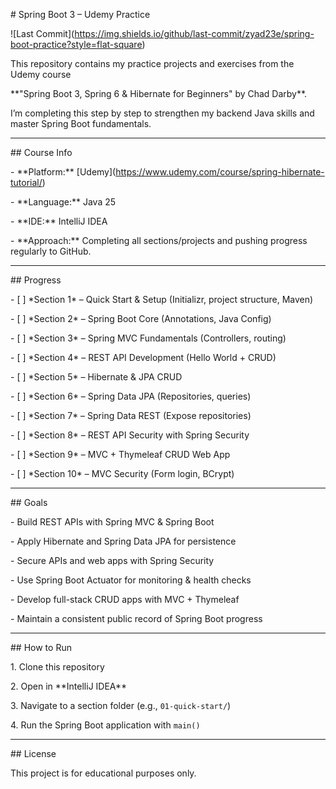 \# Spring Boot 3 – Udemy Practice



!\[Last Commit](https://img.shields.io/github/last-commit/zyad23e/spring-boot-practice?style=flat-square)



This repository contains my practice projects and exercises from the Udemy course  

\*\*"Spring Boot 3, Spring 6 \& Hibernate for Beginners" by Chad Darby\*\*.  

I’m completing this step by step to strengthen my backend Java skills and master Spring Boot fundamentals.



---



\## Course Info

\- \*\*Platform:\*\* \[Udemy](https://www.udemy.com/course/spring-hibernate-tutorial/)  

\- \*\*Language:\*\* Java 25  

\- \*\*IDE:\*\* IntelliJ IDEA  

\- \*\*Approach:\*\* Completing all sections/projects and pushing progress regularly to GitHub.



---



\## Progress



\- \[ ] \*Section 1\* – Quick Start \& Setup (Initializr, project structure, Maven)  

\- \[ ] \*Section 2\* – Spring Boot Core (Annotations, Java Config)  

\- \[ ] \*Section 3\* – Spring MVC Fundamentals (Controllers, routing)  

\- \[ ] \*Section 4\* – REST API Development (Hello World + CRUD)  

\- \[ ] \*Section 5\* – Hibernate \& JPA CRUD  

\- \[ ] \*Section 6\* – Spring Data JPA (Repositories, queries)  

\- \[ ] \*Section 7\* – Spring Data REST (Expose repositories)  

\- \[ ] \*Section 8\* – REST API Security with Spring Security  

\- \[ ] \*Section 9\* – MVC + Thymeleaf CRUD Web App  

\- \[ ] \*Section 10\* – MVC Security (Form login, BCrypt)  



---



\## Goals

\- Build REST APIs with Spring MVC \& Spring Boot  

\- Apply Hibernate and Spring Data JPA for persistence  

\- Secure APIs and web apps with Spring Security  

\- Use Spring Boot Actuator for monitoring \& health checks  

\- Develop full-stack CRUD apps with MVC + Thymeleaf  

\- Maintain a consistent public record of Spring Boot progress  



---



\## How to Run

1\. Clone this repository  

2\. Open in \*\*IntelliJ IDEA\*\*  

3\. Navigate to a section folder (e.g., `01-quick-start/`)  

4\. Run the Spring Boot application with `main()`  



---



\## License

This project is for educational purposes only.



